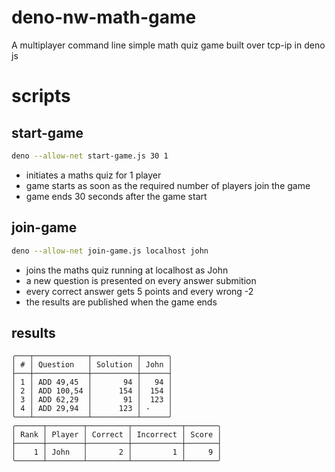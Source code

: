 # deno-nw-math-game
A multiplayer command line simple math quiz game built over tcp-ip in deno js

# scripts
## start-game
```bash
deno --allow-net start-game.js 30 1
```
- initiates a maths quiz for 1 player
- game starts as soon as the required number of players join the game
- game ends 30 seconds after the game start
## join-game
```bash
deno --allow-net join-game.js localhost john
```
- joins the maths quiz running at localhost as John
- a new question is presented on every answer submition
- every correct answer gets 5 points and every wrong -2
- the results are published when the game ends
## results
```
╭───┬────────────┬──────────┬──────╮
│ # │ Question   │ Solution │ John │
├───┼────────────┼──────────┼──────┤
│ 1 │ ADD 49,45  │       94 │   94 │
│ 2 │ ADD 100,54 │      154 │  154 │
│ 3 │ ADD 62,29  │       91 │  123 │
│ 4 │ ADD 29,94  │      123 │ -    │
╰───┴────────────┴──────────┴──────╯
╭──────┬────────┬─────────┬───────────┬───────╮
│ Rank │ Player │ Correct │ Incorrect │ Score │
├──────┼────────┼─────────┼───────────┼───────┤
│    1 │ John   │       2 │         1 │     9 │
╰──────┴────────┴─────────┴───────────┴───────╯
```